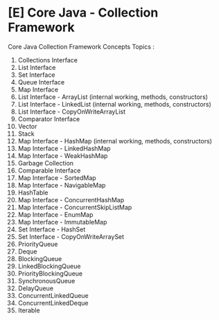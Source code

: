 # [E] Core Java - Collection Framework
Core Java Collection Framework Concepts
Topics :

1. Collections Interface 
2. List Interface
3. Set Interface
4. Queue Interface
5. Map Interface
6. List Interface - ArrayList (internal working, methods, constructors)
7. List Interface - LinkedList (internal working, methods, constructors)
8. List Interface - CopyOnWriteArrayList
9. Comparator Interface
10. Vector
11. Stack
12. Map Interface - HashMap (internal working, methods, constructors)
13. Map Interface - LinkedHashMap
14. Map Interface - WeakHashMap
15. Garbage Collection
16. Comparable Interface
17. Map Interface - SortedMap
18. Map Interface - NavigableMap
19. HashTable
20. Map Interface - ConcurrentHashMap
21. Map Interface - ConcurrentSkipListMap
22. Map Interface - EnumMap
23. Map Interface - ImmutableMap
24. Set Interface - HashSet
25. Set Interface - CopyOnWriteArraySet
26. PriorityQueue
27. Deque
28. BlockingQueue
29. LinkedBlockingQueue
30. PriorityBlockingQueue
31. SynchronousQueue
32. DelayQueue
33. ConcurrentLinkedQueue
34. ConcurrentLinkedDeque
35. Iterable

    
